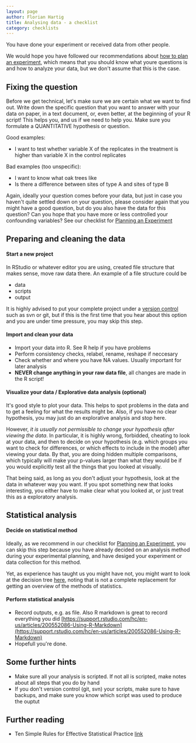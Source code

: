 ```yaml
---
layout: page
author: Florian Hartig
title: Analysing data - a checklist
category: checklists
---
```


You have done your experiment or received data from other people. 

We would hope you have followed our recommendations about [how to plan an experiment](http://biometry.github.io/APES/checklists/planningExperiment.html), which means that you should know what youre questions is and how to analyze your data, but we don't assume that this is the case. 

## Fixing the question

Before we get technical, let's make sure we are certain what we want to find out. Write down the specific question that you want to answer with your data on paper, in a text document, or, even better, at the beginning of your R script! This helps you, and us if we need to help you. Make sure you formulate a QUANTITATIVE hypothesis or question.

Good examples:
* I want to test whether variable X of the replicates in the treatment is higher than variable X in the control replicates  

Bad examples (too unspecific):
* I want to know what oak trees like
* Is there a difference between sites of type A and sites of type B 
 
Again, ideally your question comes before your data, but just in case you haven't quite settled down on your question, please consider again that you might have a good question, but do you also have the data for this question? Can you hope that you have more or less controlled your confounding variables? See our checklist for [Planning an Experiment](http://biometry.github.io/APES/checklists/planningExperiment.html)


## Preparing and cleaning the data

#### Start a new project

In RStudio or whatever editor you are using, created file structure that makes sense, move raw data there. An example of a file structure could be 
+ data
+ scripts
+ output

It is highly advised to put your complete project under a [version control](https://github.com/florianhartig/ResearchSkills/tree/master/Labs/VersionControl) such as svn or git, but if this is the first time that you hear about this option and you are under time pressure, you may skip this step.

#### Import and clean your data

* Import your data into R. See R help if you have problems
* Perform consistency checks, relabel, rename, reshape if neccesary
* Check whether and where you have NA values. Usually important for later analysis
* **NEVER change anything in your raw data file**, all changes are made in the R script!

#### Visualize your data / Explorative data analysis (optional)

It's good style to plot your data. This helps to spot problems in the data and to get a feeling for what the results might be. Also, if you have no clear hypothesis, you may just do an explorative analysis and stop here. 

However, *it is usually not permissible to change your hypothesis after viewing the data*. In particular, it is highly wrong, forbidded, cheating to look at your data, and then to decide on your hypothesis (e.g. which groups you want to check for differences, or which effects to include in the model) after viewing your data. By that, you are doing hidden multiple comparisons, which typically will make your p-values larger than what they would be if you would explicitly test all the things that you looked at visually. 

That being said, as long as you don't adjust your hypothesis, look at the data in whatever way you want. If you spot something new that looks interesting, you either have to make clear what you looked at, or just treat this as a exploratory analysis. 

## Statistical analysis

#### Decide on statistical method

Ideally, as we recommend in our checklist for [Planning an Experiment](http://biometry.github.io/APES/checklists/planningExperiment.html), you can skip this step because you have already decided on an analysis method during your experimental planning, and have desiged your experiment or data collection for this method.

Yet, as experience has taught us you might have not, you might want to look at the decision tree [here](http://biometry.github.io/APES/checklists/whichAnalysis.html), noting that is not a complete replacement for getting an overview of the methods of statistics.


#### Perform statistical analysis

* Record outputs, e.g. as file. Also R markdown is great to record everything you did [https://support.rstudio.com/hc/en-us/articles/200552086-Using-R-Markdown](https://support.rstudio.com/hc/en-us/articles/200552086-Using-R-Markdown)
* Hopefull you're done.


## Some further hints 

* Make sure all your analysis is scripted. If not all is scripted, make notes about all steps that you do by hand
* If you don't version control (git, svn) your scripts, make sure to have backups, and make sure you know which script was used to produce the ouptut

## Further reading

* Ten Simple Rules for Effective Statistical Practice [link](http://journals.plos.org/ploscompbiol/article?id=10.1371%2Fjournal.pcbi.1004961)

